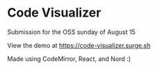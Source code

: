 # Code Visualizer
Submission for the OSS sunday of August 15

View the demo at https://code-visualizer.surge.sh

Made using CodeMirror, React, and Nord :)